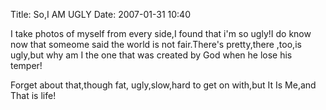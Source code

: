 Title: So,I AM UGLY
Date: 2007-01-31 10:40

<p> </p> 
<p>I take photos of myself from every side,I found that i'm so ugly!I do know now that someome said the world is not fair.There's pretty,there ,too,is ugly,but why am I the one that was created by God when he lose his temper!</p> 
<p>Forget about that,though fat, ugly,slow,hard to get on with,but It Is Me,and That is life!</p>
